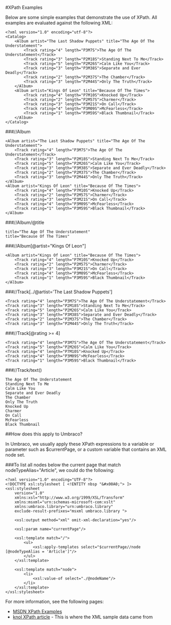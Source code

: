 #XPath Examples

Below are some simple examples that demonstrate the use of XPath. All examples are evaluated against the following XML:

	<?xml version="1.0" encoding="utf-8"?>
	<Catalog>
	    <Album artist="The Last Shadow Puppets" title="The Age Of The Understatement">
        	<Track rating="4" length="P3M7S">The Age Of The Understatement</Track>
	        <Track rating="3" length="P2M18S">Standing Next To Me</Track>
    	    <Track rating="5" length="P2M26S">Calm Like You</Track>
        	<Track rating="3" length="P3M38S">Separate and Ever Deadly</Track>
	        <Track rating="2" length="P2M37S">The Chamber</Track>
    	    <Track rating="3" length="P2M44S">Only The Truth</Track>
	    </Album>
    	<Album artist="Kings Of Leon" title="Because Of The Times">
        	<Track rating="4" length="P7M10S">Knocked Up</Track>
	        <Track rating="2" length="P2M57S">Charmer</Track>
    	    <Track rating="3" length="P3M21S">On Call</Track>
        	<Track rating="4" length="P3M09S">McFearless</Track>
	        <Track rating="1" length="P3M59S">Black Thumbnail</Track>
    	</Album>
	</Catalog>

###//Album

	<Album artist="The Last Shadow Puppets" title="The Age Of The Understatement">
        <Track rating="4" length="P3M7S">The Age Of The Understatement</Track>
        <Track rating="3" length="P2M18S">Standing Next To Me</Track>
        <Track rating="5" length="P2M26S">Calm Like You</Track>
        <Track rating="3" length="P3M38S">Separate and Ever Deadly</Track>
        <Track rating="2" length="P2M37S">The Chamber</Track>
        <Track rating="3" length="P2M44S">Only The Truth</Track>
    </Album>
    <Album artist="Kings Of Leon" title="Because Of The Times">
        <Track rating="4" length="P7M10S">Knocked Up</Track>
        <Track rating="2" length="P2M57S">Charmer</Track>
        <Track rating="3" length="P3M21S">On Call</Track>
        <Track rating="4" length="P3M09S">McFearless</Track>
        <Track rating="1" length="P3M59S">Black Thumbnail</Track>
    </Album>

###//Album/@title

	title="The Age Of The Understatement"
	title="Because Of The Times"

###//Album\[@artist="Kings Of Leon"]

	<Album artist="Kings Of Leon" title="Because Of The Times">
		<Track rating="4" length="P7M10S">Knocked Up</Track>
		<Track rating="2" length="P2M57S">Charmer</Track>
		<Track rating="3" length="P3M21S">On Call</Track>
		<Track rating="4" length="P3M09S">McFearless</Track>
		<Track rating="1" length="P3M59S">Black Thumbnail</Track>
	</Album>

###//Track\[../@artist='The Last Shadow Puppets']

	<Track rating="4" length="P3M7S">The Age Of The Understatement</Track>
	<Track rating="3" length="P2M18S">Standing Next To Me</Track>
	<Track rating="5" length="P2M26S">Calm Like You</Track>
	<Track rating="3" length="P3M38S">Separate and Ever Deadly</Track>
	<Track rating="2" length="P2M37S">The Chamber</Track>
	<Track rating="3" length="P2M44S">Only The Truth</Track>

###//Track\[@rating >= 4]

	<Track rating="4" length="P3M7S">The Age Of The Understatement</Track>
	<Track rating="5" length="P2M26S">Calm Like You</Track>
	<Track rating="4" length="P7M10S">Knocked Up</Track>
	<Track rating="4" length="P3M09S">McFearless</Track>
	<Track rating="1" length="P3M59S">Black Thumbnail</Track>

###//Track/text()

	The Age Of The Understatement
	Standing Next To Me
	Calm Like You
	Separate and Ever Deadly
	The Chamber
	Only The Truth
	Knocked Up
	Charmer
	On Call
	McFearless
	Black Thumbnail

##How does this apply to Umbraco?

In Umbraco, we usually apply these XPath expressions to a variable or parameter such as $currentPage, or a custom variable that contains an XML node set.

###To list all nodes below the current page that match nodeTypeAlias="Article", we could do the following:

	<?xml version="1.0" encoding="UTF-8"?>
	<!DOCTYPE xsl:stylesheet [ <!ENTITY nbsp "&#x00A0;"> ]>
	<xsl:stylesheet 
		version="1.0" 
		xmlns:xsl="http://www.w3.org/1999/XSL/Transform" 
		xmlns:msxml="urn:schemas-microsoft-com:xslt"
		xmlns:umbraco.library="urn:umbraco.library" 
		exclude-result-prefixes="msxml umbraco.library ">

		<xsl:output method="xml" omit-xml-declaration="yes"/>

		<xsl:param name="currentPage"/>

		<xsl:template match="/">
    		<ul>
				<xsl:apply-templates select="$currentPage//node [@nodeTypeAlias = 'Article']"/>
			</ul>
		</xsl:template>
	
		<xsl:template match="node">
			<li>
				<xsl:value-of select="./@nodeName"/>
			</li>
		</xsl:template>
	</xsl:stylesheet>

For more information, see the following pages:

- [MSDN XPath Examples](http://msdn.microsoft.com/en-us/library/ms256086.aspx)
- [knol XPath article](http://knol.google.com/k/jackie-sprott/xpath/2i2dcklqevrpq/6) - This is where the XML sample data came from